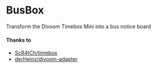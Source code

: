 # BusBox
Transform the Divoom Timebox Mini into a bus notice board

#### Thanks to

* [ScR4tCh/timebox](https://github.com/ScR4tCh/timebox)
* [derHeinz/divoom-adapter](https://github.com/derHeinz/divoom-adapter)